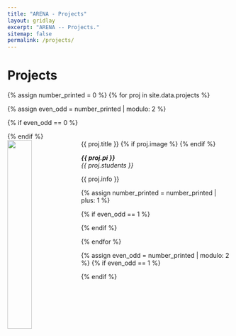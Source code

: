 ```yaml
---
title: "ARENA - Projects"
layout: gridlay
excerpt: "ARENA -- Projects."
sitemap: false
permalink: /projects/
---
```



# Projects

{% assign number_printed = 0 %}
{% for proj in site.data.projects %}

{% assign even_odd = number_printed | modulo: 2 %}

{% if even_odd == 0 %}
<div class="row">
{% endif %}

<div class="col-sm-6 clearfix">
 <div class="well">
  <pubtit>{{ proj.title }}</pubtit>
  {% if proj.image %}
  <img src="{{ site.url }}{{ site.baseurl }}/images/projpic/{{ proj.image }}" class="img-responsive" width="33%" style="float: left" />
  {% endif %}
  <p ><b><em>{{ proj.pi }}</b></em><br>
  <em>{{ proj.students }}</em></p>
  <p align="justify">{{ proj.info }}</p>
 </div>
</div>

{% assign number_printed = number_printed | plus: 1 %}

{% if even_odd == 1 %}
</div>
{% endif %}

{% endfor %}

{% assign even_odd = number_printed | modulo: 2 %}
{% if even_odd == 1 %}
</div>
{% endif %}

<p> &nbsp; </p>
